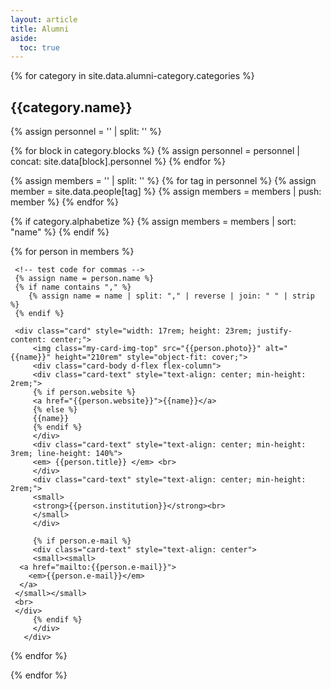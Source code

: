 ```yaml
---
layout: article
title: Alumni
aside:
  toc: true
---
```



{% for category in site.data.alumni-category.categories  %}

## {{category.name}}

{% assign personnel = '' | split: '' %}

{% for block in category.blocks %}
{% assign personnel = personnel | concat: site.data[block].personnel %}
{% endfor %}

{% assign members = '' | split: '' %}
{% for tag in personnel  %}
{% assign member = site.data.people[tag] %}
{% assign members = members | push: member %}
{% endfor %}

{% if category.alphabetize %}
{% assign members = members | sort: "name" %}
{% endif %}

<div class="card-columns">
  <!--<div class="row">-->
  {% for person in members  %}

     <!-- test code for commas -->
     {% assign name = person.name %}
     {% if name contains "," %}
        {% assign name = name | split: "," | reverse | join: " " | strip %}
     {% endif %}
     
     <div class="card" style="width: 17rem; height: 23rem; justify-content: center;">
         <img class="my-card-img-top" src="{{person.photo}}" alt="{{name}}" height="210rem" style="object-fit: cover;">
         <div class="card-body d-flex flex-column">
         <div class="card-text" style="text-align: center; min-height: 2rem;">
         {% if person.website %}
         <a href="{{person.website}}">{{name}}</a>
         {% else %}
         {{name}}
         {% endif %}
         </div>
         <div class="card-text" style="text-align: center; min-height: 3rem; line-height: 140%">
         <em> {{person.title}} </em> <br>
         </div>
         <div class="card-text" style="text-align: center; min-height: 2rem;">
         <small>
         <strong>{{person.institution}}</strong><br>
         </small>
         </div>

         {% if person.e-mail %}
         <div class="card-text" style="text-align: center">
         <small><small>
      <a href="mailto:{{person.e-mail}}">
        <em>{{person.e-mail}}</em>
      </a>
     </small></small>
     <br>
     </div>
         {% endif %}
         </div>
       </div>
  {% endfor %}
  <!--
  </div>
<br> -->
</div>

{% endfor %}

